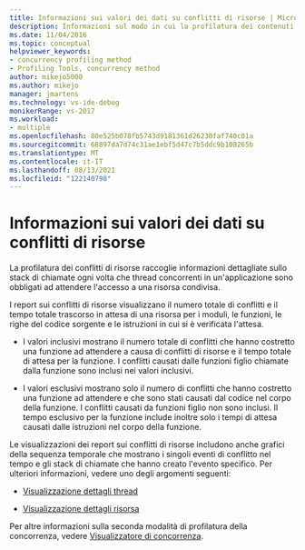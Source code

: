 ```yaml
---
title: Informazioni sui valori dei dati su conflitti di risorse | Microsoft Docs
description: Informazioni sul modo in cui la profilatura dei contenuti delle risorse raccoglie informazioni dettagliate quando i thread concorrenti in un'applicazione sono costretti ad attendere l'accesso a una risorsa condivisa.
ms.date: 11/04/2016
ms.topic: conceptual
helpviewer_keywords:
- concurrency profiling method
- Profiling Tools, concurrency method
author: mikejo5000
ms.author: mikejo
manager: jmartens
ms.technology: vs-ide-debug
monikerRange: vs-2017
ms.workload:
- multiple
ms.openlocfilehash: 80e525b078fb5743d9181361d26230faf740c01a
ms.sourcegitcommit: 68897da7d74c31ae1ebf5d47c7b5ddc9b108265b
ms.translationtype: MT
ms.contentlocale: it-IT
ms.lasthandoff: 08/13/2021
ms.locfileid: "122140798"
---
```

# <a name="understand-resource-contention-data-values"></a>Informazioni sui valori dei dati su conflitti di risorse

La profilatura dei conflitti di risorse raccoglie informazioni dettagliate sullo stack di chiamate ogni volta che thread concorrenti in un'applicazione sono obbligati ad attendere l'accesso a una risorsa condivisa.

I report sui conflitti di risorse visualizzano il numero totale di conflitti e il tempo totale trascorso in attesa di una risorsa per i moduli, le funzioni, le righe del codice sorgente e le istruzioni in cui si è verificata l'attesa.

- I valori inclusivi mostrano il numero totale di conflitti che hanno costretto una funzione ad attendere a causa di conflitti di risorse e il tempo totale di attesa per la funzione.  I conflitti causati dalle funzioni figlio chiamate dalla funzione sono inclusi nei valori inclusivi.

- I valori esclusivi mostrano solo il numero di conflitti che hanno costretto una funzione ad attendere e che sono stati causati dal codice nel corpo della funzione. I conflitti causati da funzioni figlio non sono inclusi. Il tempo esclusivo per la funzione include inoltre solo i tempi di attesa causati dalle istruzioni nel corpo della funzione.

Le visualizzazioni dei report sui conflitti di risorse includono anche grafici della sequenza temporale che mostrano i singoli eventi di conflitto nel tempo e gli stack di chiamate che hanno creato l'evento specifico. Per ulteriori informazioni, vedere uno degli argomenti seguenti:

- [Visualizzazione dettagli thread](../profiling/thread-details-view-contention-data.md)

- [Visualizzazione dettagli risorsa](../profiling/resource-details-view-contention-data.md)

Per altre informazioni sulla seconda modalità di profilatura della concorrenza, vedere [Visualizzatore di concorrenza](../profiling/concurrency-visualizer.md).
